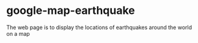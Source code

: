# google-map-earthquake
The web page is to display the locations of earthquakes around the world on a map
